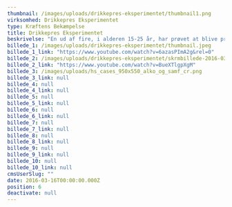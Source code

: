 ```yaml
---
thumbnail: /images/uploads/drikkepres-eksperimentet/thumbnail1.png
virksomhed: Drikkepres Eksperimentet
type: Kræftens Bekæmpelse
title: Drikkepres Eksperimentet
beskrivelse: "En ud af fire, i alderen 15-25 år, har prøvet at blive presset til at drikke alkohol af deres venner. Vores opgave var at italesætte problemet i øjenhøjde med målgruppen. Derfor satte vi en ung mand på en svær, men seværdig opgave: Sig nej tilalkohol – en hel aften – i selskab med dine bedste venner, og lad os se, hvad der sker. For at dokumentere vennernes reaktion, fulgte vi dem med skjult kamera – lige fra opvarmningen til dagen derpå. Resultatet skabte stor debat blandt de unge på de sociale medier, takket være den virale film, som du kan se lige her.\n\n"
billede_1: /images/uploads/drikkepres-eksperimentet/thumbnail.jpeg
billede_1_link: "https://www.youtube.com/watch?v=6azasPImA2g&rel=0"
billede_2: /images/uploads/drikkepres-eksperimentet/skrmbillede-2016-03-16-kl.-14.27.55.png
billede_2_link: "https://www.youtube.com/watch?v=BueXTlgpXgM"
billede_3: /images/uploads/hs_cases_950x550_alko_og_samf_cr.png
billede_3_link: null
billede_4: null
billede_4_link: null
billede_5: null
billede_5_link: null
billede_6: null
billede_6_link: null
billede_7: null
billede_7_link: null
billede_8: null
billede_8_link: null
billede_9: null
billede_9_link: null
billede_10: null
billede_10_link: null
cmsUserSlug: ""
date: 2016-03-16T00:00:00.000Z
position: 6
deactivate: null
---
```



